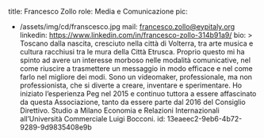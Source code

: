 title: Francesco Zollo
role: Media e Comunicazione
pic:
  - /assets/img/cd/franscesco.jpg
mail: francesco.zollo@eypitaly.org
linkedin: https://www.linkedin.com/in/francesco-zollo-314b91a9/
bio: >
  Toscano dalla nascita, cresciuto nella città di Volterra, tra arte musica e cultura racchiusi tra
  le mura della Città Etrusca. Proprio questo mi ha spinto ad avere un interesse morboso nelle
  modalità comunicative, nel come riuscire a trasmettere un messaggio in modo efficace e nel come
  farlo nel migliore dei modi. Sono un videomaker, professionale, ma non professionista, che si
  diverte a creare, inventare e sperimentare. Ho iniziato l’esperienza Peg nel 2015 e continuo
  tuttora a essere affascinato da questa Associazione, tanto da essere parte dal 2016 del Consiglio
  Direttivo. Studio a Milano Economia e Relazioni Internazionali all’Università Commerciale Luigi
  Bocconi.
id: 13eaeec2-9eb6-4b72-9289-9d9835408e9b
